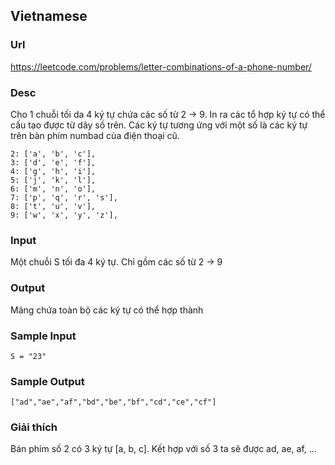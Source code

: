 ## Vietnamese

### Url
https://leetcode.com/problems/letter-combinations-of-a-phone-number/

### Desc
Cho 1 chuỗi tối da 4 ký tự chứa các số từ 2 -> 9. In ra các tổ hợp ký tự có thể cấu tạo được từ dãy số trên. Các ký tự tương ứng với một số là các ký tự trên bàn phím numbad của điện thoại cũ.

```
2: ['a', 'b', 'c'],
3: ['d', 'e', 'f'],
4: ['g', 'h', 'i'],
5: ['j', 'k', 'l'],
6: ['m', 'n', 'o'],
7: ['p', 'q', 'r', 's'],
8: ['t', 'u', 'v'],
9: ['w', 'x', 'y', 'z'],
```

### Input
Một chuỗi S tối đa 4 ký tự. Chỉ gồm các số từ 2 -> 9

### Output
Mảng chứa toàn bộ các ký tự có thể hợp thành

### Sample Input
```
S = "23"
```

### Sample Output
```
["ad","ae","af","bd","be","bf","cd","ce","cf"]
```

### Giải thích
Bán phím số 2 có 3 ký tự [a, b, c]. Kết hợp với số 3 ta sẽ được ad, ae, af, ...
